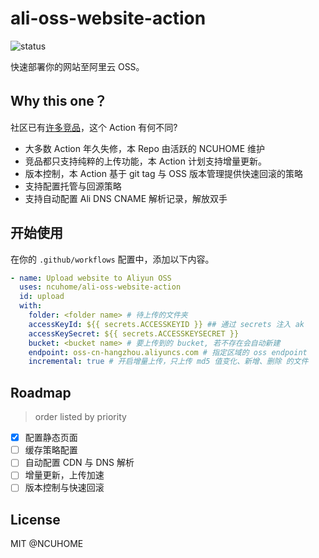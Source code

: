 # ali-oss-website-action

![status](https://github.com/ncuhome/ali-oss-website-action/actions/workflows/test.yml/badge.svg)


快速部署你的网站至阿里云 OSS。

## Why this one？

社区已有[许多竞品](https://github.com/search?q=ali-oss+action)，这个 Action 有何不同?

- 大多数 Action 年久失修，本 Repo 由活跃的 NCUHOME 维护
- 竞品都只支持纯粹的上传功能，本 Action 计划支持增量更新。
- 版本控制，本 Action 基于 git tag 与 OSS 版本管理提供快速回滚的策略
- 支持配置托管与回源策略
- 支持自动配置 Ali DNS CNAME 解析记录，解放双手

## 开始使用

在你的 `.github/workflows` 配置中，添加以下内容。

```yml
- name: Upload website to Aliyun OSS
  uses: ncuhome/ali-oss-website-action
  id: upload
  with:
    folder: <folder name> # 待上传的文件夹
    accessKeyId: ${{ secrets.ACCESSKEYID }} ## 通过 secrets 注入 ak
    accessKeySecret: ${{ secrets.ACCESSKEYSECRET }}
    bucket: <bucket name> # 要上传到的 bucket, 若不存在会自动新建
    endpoint: oss-cn-hangzhou.aliyuncs.com # 指定区域的 oss endpoint
    incremental: true # 开启增量上传，只上传 md5 值变化、新增、删除 的文件
```

## Roadmap
> order listed by priority
- [x] 配置静态页面
- [ ] 缓存策略配置
- [ ] 自动配置 CDN 与 DNS 解析
- [ ] 增量更新，上传加速
- [ ] 版本控制与快速回滚

## License

MIT @NCUHOME
